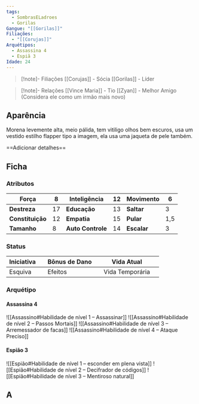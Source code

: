 ```yaml
---
tags:
  - SombrasELadroes
  - Gorilas
Gangue: "[[Gorilas]]"
Filiações:
  - "[[Corujas]]"
Arquétipos:
  - Assassina 4
  - Espiã 3
Idade: 24
---
```

> [!note]- Filiações
> [[Corujas]] - Sócia
> [[Gorilas]] - Líder

>[!note]- Relações
 >[[Vince Maria]] - Tio
 >[[Zyan]] - Melhor Amigo (Considera ele como um irmão mais novo)

## Aparência
Morena levemente alta, meio pálida, tem vitiligo olhos bem escuros, usa um vestido estilho flapper tipo a imagem, ela usa uma jaqueta de pele também.

==Adicionar detalhes==

## Ficha
### Atributos

| **Força**        | 8   | Inteligência      | 12  | Movimento   | 6   |
| ---------------- | --- | ----------------- | --- | ----------- | --- |
| **Destreza**     | 17  | **Educação**      | 13  | **Saltar**  | 3   |
| **Constituição** | 12  | **Empatia**       | 15  | **Pular**   | 1,5 |
| **Tamanho**      | 8   | **Auto Controle** | 14  | **Escalar** | 3   |
### Status

| Iniciativa |     | Bônus de Dano |     | Vida Atual      |     |
| ---------- | --- | ------------- | --- | --------------- | --- |
| Esquiva    |     | Efeitos       |     | Vida Temporária |     |

### Arquétipo
#### Assassina 4
![[Assassino#Habilidade de nível 1 – Assassinar]]
![[Assassino#Habilidade de nível 2 – Passos Mortais]]
![[Assassino#Habilidade de nível 3 – Arremessador de facas]]
![[Assassino#Habilidade de nível 4 – Ataque Preciso]]

#### Espião 3
![[Espião#Habilidade de nível 1 – esconder em plena vista]]
![[Espião#Habilidade de nível 2 – Decifrador de códigos]]
![[Espião#Habilidade de nível 3 – Mentiroso natural]]

## A